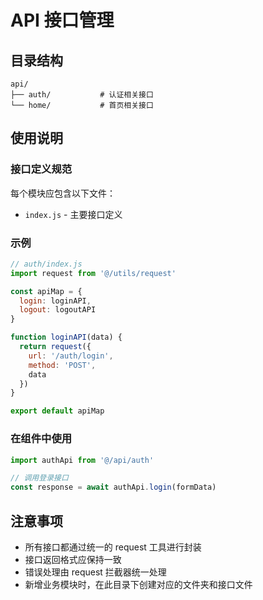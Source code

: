# API 接口管理

## 目录结构
```
api/
├── auth/           # 认证相关接口
└── home/           # 首页相关接口
```

## 使用说明

### 接口定义规范
每个模块应包含以下文件：
- `index.js` - 主要接口定义

### 示例
```javascript
// auth/index.js
import request from '@/utils/request'

const apiMap = {
  login: loginAPI,
  logout: logoutAPI
}

function loginAPI(data) {
  return request({
    url: '/auth/login',
    method: 'POST',
    data
  })
}

export default apiMap
```

### 在组件中使用
```javascript
import authApi from '@/api/auth'

// 调用登录接口
const response = await authApi.login(formData)
```

## 注意事项
- 所有接口都通过统一的 request 工具进行封装
- 接口返回格式应保持一致
- 错误处理由 request 拦截器统一处理
- 新增业务模块时，在此目录下创建对应的文件夹和接口文件
